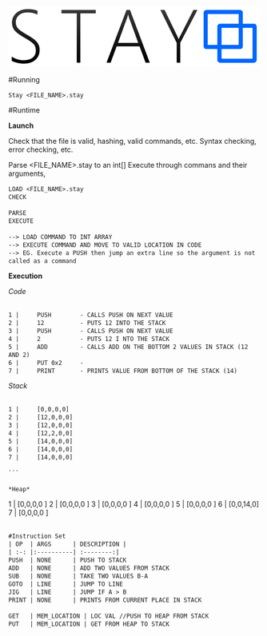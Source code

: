 ![StayVM](https://raw.githubusercontent.com/Matt-Allen44/StayVM/master/res/StayVM-Logo.png?token=AGDdTrZlx-wZgmm5twwgYd4szZCc0xOFks5UxM6IwA%3D%3D)


#Running 
``` 
Stay <FILE_NAME>.stay
```

#Runtime

**Launch**

Check that the file is valid, hashing, valid commands, etc.
Syntax checking, error checking, etc.

Parse <FILE_NAME>.stay to an int[]
Execute through commans and their arguments, 

````
LOAD <FILE_NAME>.stay
CHECK

PARSE
EXECUTE

--> LOAD COMMAND TO INT ARRAY
--> EXECUTE COMMAND AND MOVE TO VALID LOCATION IN CODE
--> EG. Execute a PUSH then jump an extra line so the argument is not called as a command

````

**Execution**

*Code*

````

1 |   	PUSH		- CALLS PUSH ON NEXT VALUE
2 |		12			- PUTS 12 INTO THE STACK
3 |		PUSH		- CALLS PUSH ON NEXT VALUE
4 |		2			- PUTS 12 I NTO THE STACK
5 |		ADD 		- CALLS ADD ON THE BOTTOM 2 VALUES IN STACK (12 AND 2)
6 |		PUT 0x2		-
7 | 	PRINT		- PRINTS VALUE FROM BOTTOM OF THE STACK (14)

````

*Stack*

````

1 |   	[0,0,0,0]
2 |		[12,0,0,0]
3 |		[12,0,0,0]
4 |		[12,2,0,0]
5 |		[14,0,0,0]
6 | 	[14,0,0,0]
7 | 	[14,0,0,0]

```

*Heap*

````

1 |   	[0,0,0,0 ]
2 |		[0,0,0,0 ]
3 |		[0,0,0,0 ]
4 |		[0,0,0,0 ]
5 |		[0,0,0,0 ]
6 | 	[0,0,14,0]
7 | 	[0,0,0,0 ]

```

#Instruction Set
| OP  | ARGS      | DESCRIPTION |
| :-: |:----------| :--------:|
PUSH  |	NONE	  | PUSH TO STACK
ADD   |	NONE	  | ADD TWO VALUES FROM STACK
SUB   |	NONE 	  | TAKE TWO VALUES B-A 
GOTO  | LINE 	  | JUMP TO LINE
JIG   | LINE      | JUMP IF A > B
PRINT |	NONE	  | PRINTS FROM CURRENT PLACE IN STACK

GET   | MEM_LOCATION | LOC VAL //PUSH TO HEAP FROM STACK
PUT   | MEM_LOCATION | GET FROM HEAP TO STACK
